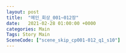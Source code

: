 ```yaml
---
layout: post
title:  "메인_회상_001~012장"
date:   2021-02-28 01:00:00 +0000
categories: Main
Tags: Story Main
SceneCode: ["scene_skip_cp001-012_q1_s10"]
---
```

